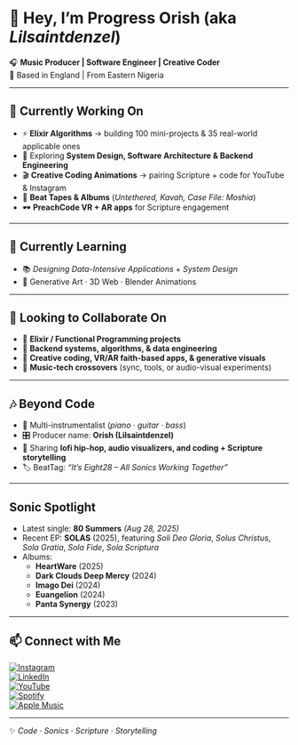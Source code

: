 # 👋 Hey, I’m **Progress Orish** (aka *Lilsaintdenzel*)  

🎧 **Music Producer | Software Engineer | Creative Coder**  
📍 Based in England | From Eastern Nigeria  

---

## 🔭 Currently Working On  
- ⚡ **Elixir Algorithms** → building 100 mini-projects & 35 real-world applicable ones  
- 🚀 Exploring **System Design, Software Architecture & Backend Engineering**  
- 🎬 **Creative Coding Animations** → pairing Scripture + code for YouTube & Instagram  
- 🎵 **Beat Tapes & Albums** (*Untethered, Kavah, Case File: Moshia*)  
- 🕶️ **PreachCode VR + AR apps** for Scripture engagement  

---

## 🌱 Currently Learning  
- 📚 *Designing Data-Intensive Applications* + *System Design*  
- 🎨 Generative Art · 3D Web · Blender Animations  

---

## 👯 Looking to Collaborate On  
- 🔹 **Elixir / Functional Programming projects**  
- 🔹 **Backend systems, algorithms, & data engineering**  
- 🔹 **Creative coding, VR/AR faith-based apps, & generative visuals**  
- 🔹 **Music-tech crossovers** (sync, tools, or audio-visual experiments)  

---

## 🎶 Beyond Code  
- 🎹 Multi-instrumentalist (*piano · guitar · bass*)  
- 🎛️ Producer name: **Orish (Lilsaintdenzel)**  
- 🎥 Sharing **lofi hip-hop, audio visualizers, and coding + Scripture storytelling**  
- 🏷️ BeatTag: *“It’s Eight28 – All Sonics Working Together”*  

---

##  Sonic Spotlight

- Latest single: **80 Summers** *(Aug 28, 2025)*  
- Recent EP: **SOLAS** (2025), featuring *Soli Deo Gloria*, *Solus Christus*, *Sola Gratia*, *Sola Fide*, *Sola Scriptura*  
- Albums:
  - **HeartWare** (2025)  
  - **Dark Clouds Deep Mercy** (2024)  
  - **Imago Dei** (2024)  
  - **Euangelion** (2024)  
  - **Panta Synergy** (2023)

---

## 📫 Connect with Me  
[![Instagram](https://img.shields.io/badge/Instagram-%40lilsaintdenzel-DD2476?logo=instagram&logoColor=white)](https://instagram.com/lilsaintdenzel)  
[![LinkedIn](https://img.shields.io/badge/LinkedIn-ProgressOrish-0077B5?logo=linkedin&logoColor=white)](https://ng.linkedin.com/in/progressorish)  
[![YouTube](https://img.shields.io/badge/YouTube-LilsaintDenzel-FF0000?logo=youtube&logoColor=white)](https://www.youtube.com/@lilsaintdenzel)  
[![Spotify](https://img.shields.io/badge/Spotify-ProgressOrish-1DB954?logo=spotify&logoColor=white)](https://open.spotify.com/artist/0goAqUqnNaKPQYdweb5cXF?si=FuT07ZojT4GYlkUuKu7acw)  
[![Apple Music](https://img.shields.io/badge/Apple%20Music-Lilsaintdenzel-000000?logo=applemusic&logoColor=white)](https://music.apple.com/us/artist/lilsaintdenzel/1702264520)




---

✨ *Code · Sonics · Scripture · Storytelling*  
